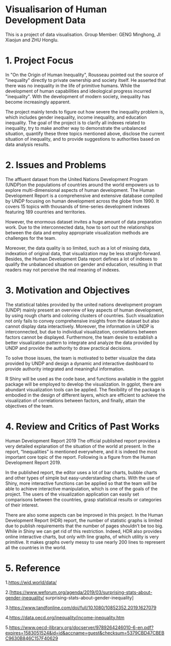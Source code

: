 # Visualisarion of Human Development Data
This is a project of data visualisation. 
Group Member: GENG Minghong, JI Xiaojun and ZHU Honglu.

# 1. Project Focus
In "On the Origin of Human Inequality", Rousseau pointed out the source of "inequality" directly to private ownership and society itself. He asserted that there was no inequality in the life of primitive humans. While the development of human capabilities and ideological progress incurred "inequality". With the development of modern society, inequality has become increasingly apparent. 

The project mainly tends to figure out how severe the inequality problem is, which includes gender inequality, income inequality, and education inequality. The goal of the project is to clarify all indexes related to inequality, try to make another way to demonstrate the unbalanced situation, quantify these three topics mentioned above, disclose the current situation of inequality, and to provide suggestions to authorities based on data analysis results. 

# 2. Issues and Problems
The affluent dataset from the United Nations Development Program (UNDP)on the populations of countries around the world empowers us to explore multi-dimensional aspects of human development. The Human Development Report is a comprehensive and extensive database compiled by UNDP focusing on human development across the globe from 1990. It covers 15 topics with thousands of time-series development indexes featuring 189 countries and territories. 

However, the enormous dataset invites a huge amount of data preparation work. Due to the interconnected data, how to sort out the relationships between the data and employ appropriate visualization methods are challenges for the team.

Moreover, the data quality is so limited, such as a lot of missing data, indexation of original data, that visualization may be less straight-forward. Besides, the Human Development Data report defines a lot of indexes to qualify the unbalanced situation on gender and education, resulting in that readers may not perceive the real meaning of indexes.

# 3. Motivation and Objectives
The statistical tables provided by the united nations development program (UNDP) mainly present an overview of key aspects of human development, by using rough charts and coloring clusters of countries. Such visualization not only fails to convey comprehensive insights from the dataset but also cannot display data interactively. Moreover, the information in UNDP is interconnected, but due to individual visualization, correlations between factors cannot be displayed. Furthermore, the team desire to establish a better visualization pattern to integrate and analyze the data provided by UNDP and provide the authority to draw practical decisions.

To solve those issues, the team is motivated to better visualize the data provided by UNDP and design a dynamic and interactive dashboard to provide authority integrated and meaningful information.

R Shiny will be used as the code base, and functions available in the ggplot package will be employed to develop the visualization. In ggplot, there are abundant visualization tools can be applied. The flexibility of the package is embodied in the design of different layers, which are efficient to achieve the visualization of correlations between factors, and finally, attain the objectives of the team. 

# 4. Review and Critics of Past Works
Human Development Report 2019
The official published report provides a very detailed explanation of the situation of the world at present. In the report, “Inequalities” is mentioned everywhere, and it is indeed the most important core topic of the report. Following is a figure from the Human Development Report 2019. 

In the published report, the editor uses a lot of bar charts, bubble charts and other types of simple but easy-understanding charts. 
With the use of Shiny, more interactive functions can be applied so that the team will be able to achieve interactive manipulation, which is one of the goals of the project. The users of the visualization application can easily set comparisons between the countries, grasp statistical results or categories of their interest. 

There are also some aspects can be improved in this project. In the Human Development Report (HDR) report, the number of statistic graphs is limited due to publish requirements that the number of pages shouldn’t be too big. While in Shiny we can get rid of this restriction. Indeed, HDR also provides online interactive charts, but only with line graphs, of which utility is very primitive. It makes graphs overly messy to use nearly 200 lines to represent all the countries in the world.


# 5. Reference

1.https://wid.world/data/

2.[https://www.weforum.org/agenda/2019/03/surprising-stats-about-gender-inequality/ surprising-stats-about-gender-inequality]

3.https://www.tandfonline.com/doi/full/10.1080/10852352.2019.1627079

4.https://data.oecd.org/inequality/income-inequality.htm

5.https://www.oecd-ilibrary.org/docserver/9789264246010-6-en.pdf?expires=1583051524&id=id&accname=guest&checksum=5379CBD47CBEBC9630B846C157F40629
